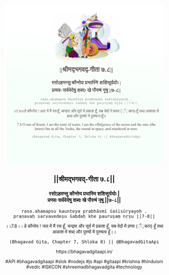 <img src="../../asset/BG_7_8.png"/>
<center><h2>||श्रीमद्‍भगवद्‍-गीता ७.८||</h2>
<h3>रसोऽहमप्सु कौन्तेय प्रभास्मि शशिसूर्ययोः |<br/>प्रणवः सर्ववेदेषु शब्दः खे पौरुषं नृषु ||७-८||</h3>
<pre>raso.ahamapsu kaunteya prabhāsmi śaśisūryayoḥ .<br/>praṇavaḥ sarvavedeṣu śabdaḥ khe pauruṣaṃ nṛṣu ||7-8||</pre>
<p>।।7.8।। हे कौन्तेय ! जल में मैं रस हूँ, चन्द्रमा और सूर्य में प्रकाश हूँ, सब वेदों में प्रणव (ँ़कार) हूँ तथा आकाश में शब्द और पुरुषों में पुरुषत्व हूँ।।</p>
<pre>(Bhagavad Gita, Chapter 7, Shloka 8) || @BhagavadGitaApi</pre><p>https://bhagavadgitaapi.in/</p><p>#API #bhagavadgitaapi #slok #nodejs #js #api #gitaapi #krishna #hinduism #vedic #ISKCON #shreemadbhagavadgita #technology</p></center>